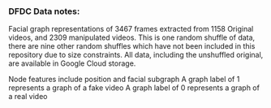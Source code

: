 ### DFDC Data notes:

Facial graph representations of 3467 frames extracted from 1158 Original videos, and 2309 manipulated videos.
This is one random shuffle of data, there are nine other random shuffles which have not been included in this repository due to size constraints.
All data, including the unshuffled original, are available in Google Cloud storage. 


Node features include position and facial subgraph
A graph label of 1 represents a graph of a fake video
A graph label of 0 represents a graph of a real video
